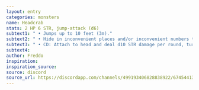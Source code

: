 ```yaml
---
layout: entry
categories: monsters 
name: Headcrab
stats: 2 HP 6 STR, jump-attack (d6)
subtext1: " • Jumps up to 10 feet (3m)."
subtext2: " • Hide in inconvenient places and/or inconvenient numbers to ambush unsuspecting targets"
subtext3: " • CD: Attach to head and deal d10 STR damage per round, turns target into zombie at 0 STR"
subtext4: 
author: Freddo
inspiration: 
inspiration_source: 
source: discord
source_url: https://discordapp.com/channels/499193406828838922/674544134798966806/694480567785357343
---
```

